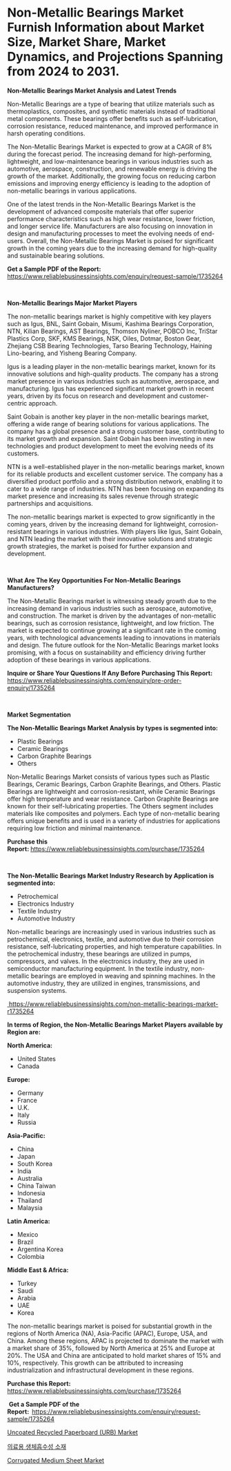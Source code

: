 <p><h1>Non-Metallic Bearings Market Furnish Information about Market Size, Market Share, Market Dynamics, and Projections Spanning from 2024 to 2031.</h1></p><p><strong>Non-Metallic Bearings Market Analysis and Latest Trends</strong></p>
<p><p>Non-Metallic Bearings are a type of bearing that utilize materials such as thermoplastics, composites, and synthetic materials instead of traditional metal components. These bearings offer benefits such as self-lubrication, corrosion resistance, reduced maintenance, and improved performance in harsh operating conditions.</p><p>The Non-Metallic Bearings Market is expected to grow at a CAGR of 8% during the forecast period. The increasing demand for high-performing, lightweight, and low-maintenance bearings in various industries such as automotive, aerospace, construction, and renewable energy is driving the growth of the market. Additionally, the growing focus on reducing carbon emissions and improving energy efficiency is leading to the adoption of non-metallic bearings in various applications.</p><p>One of the latest trends in the Non-Metallic Bearings Market is the development of advanced composite materials that offer superior performance characteristics such as high wear resistance, lower friction, and longer service life. Manufacturers are also focusing on innovation in design and manufacturing processes to meet the evolving needs of end-users. Overall, the Non-Metallic Bearings Market is poised for significant growth in the coming years due to the increasing demand for high-quality and sustainable bearing solutions.</p></p>
<p><strong>Get a Sample PDF of the Report:&nbsp;</strong> <a href="https://www.reliablebusinessinsights.com/enquiry/request-sample/1735264">https://www.reliablebusinessinsights.com/enquiry/request-sample/1735264</a></p>
<p>&nbsp;</p>
<p><strong>Non-Metallic Bearings Major Market Players</strong></p>
<p><p>The non-metallic bearings market is highly competitive with key players such as Igus, BNL, Saint Gobain, Misumi, Kashima Bearings Corporation, NTN, Kilian Bearings, AST Bearings, Thomson Nyliner, POBCO Inc, TriStar Plastics Corp, SKF, KMS Bearings, NSK, Oiles, Dotmar, Boston Gear, Zhejiang CSB Bearing Technologies, Tarso Bearing Technology, Haining Lino-bearing, and Yisheng Bearing Company.</p><p>Igus is a leading player in the non-metallic bearings market, known for its innovative solutions and high-quality products. The company has a strong market presence in various industries such as automotive, aerospace, and manufacturing. Igus has experienced significant market growth in recent years, driven by its focus on research and development and customer-centric approach.</p><p>Saint Gobain is another key player in the non-metallic bearings market, offering a wide range of bearing solutions for various applications. The company has a global presence and a strong customer base, contributing to its market growth and expansion. Saint Gobain has been investing in new technologies and product development to meet the evolving needs of its customers.</p><p>NTN is a well-established player in the non-metallic bearings market, known for its reliable products and excellent customer service. The company has a diversified product portfolio and a strong distribution network, enabling it to cater to a wide range of industries. NTN has been focusing on expanding its market presence and increasing its sales revenue through strategic partnerships and acquisitions.</p><p>The non-metallic bearings market is expected to grow significantly in the coming years, driven by the increasing demand for lightweight, corrosion-resistant bearings in various industries. With players like Igus, Saint Gobain, and NTN leading the market with their innovative solutions and strategic growth strategies, the market is poised for further expansion and development.</p></p>
<p>&nbsp;</p>
<p><strong>What Are The Key Opportunities For Non-Metallic Bearings Manufacturers?</strong></p>
<p><p>The Non-Metallic Bearings market is witnessing steady growth due to the increasing demand in various industries such as aerospace, automotive, and construction. The market is driven by the advantages of non-metallic bearings, such as corrosion resistance, lightweight, and low friction. The market is expected to continue growing at a significant rate in the coming years, with technological advancements leading to innovations in materials and design. The future outlook for the Non-Metallic Bearings market looks promising, with a focus on sustainability and efficiency driving further adoption of these bearings in various applications.</p></p>
<p><strong>Inquire or Share Your Questions If Any Before Purchasing This Report:</strong> <a href="https://www.reliablebusinessinsights.com/enquiry/pre-order-enquiry/1735264">https://www.reliablebusinessinsights.com/enquiry/pre-order-enquiry/1735264</a></p>
<p>&nbsp;</p>
<p><strong>Market Segmentation</strong></p>
<p><strong>The Non-Metallic Bearings Market Analysis by types is segmented into:</strong></p>
<p><ul><li>Plastic Bearings</li><li>Ceramic Bearings</li><li>Carbon Graphite Bearings</li><li>Others</li></ul></p>
<p><p>Non-Metallic Bearings Market consists of various types such as Plastic Bearings, Ceramic Bearings, Carbon Graphite Bearings, and Others. Plastic Bearings are lightweight and corrosion-resistant, while Ceramic Bearings offer high temperature and wear resistance. Carbon Graphite Bearings are known for their self-lubricating properties. The Others segment includes materials like composites and polymers. Each type of non-metallic bearing offers unique benefits and is used in a variety of industries for applications requiring low friction and minimal maintenance.</p></p>
<p><strong>Purchase this Report:&nbsp;</strong><a href="https://www.reliablebusinessinsights.com/purchase/1735264">https://www.reliablebusinessinsights.com/purchase/1735264</a></p>
<p>&nbsp;</p>
<p><strong>The Non-Metallic Bearings Market Industry Research by Application is segmented into:</strong></p>
<p><ul><li>Petrochemical</li><li>Electronics Industry</li><li>Textile Industry</li><li>Automotive Industry</li></ul></p>
<p><p>Non-metallic bearings are increasingly used in various industries such as petrochemical, electronics, textile, and automotive due to their corrosion resistance, self-lubricating properties, and high temperature capabilities. In the petrochemical industry, these bearings are utilized in pumps, compressors, and valves. In the electronics industry, they are used in semiconductor manufacturing equipment. In the textile industry, non-metallic bearings are employed in weaving and spinning machines. In the automotive industry, they are utilized in engines, transmissions, and suspension systems.</p></p>
<p><a href="https://www.reliablebusinessinsights.com/non-metallic-bearings-market-r1735264">&nbsp;https://www.reliablebusinessinsights.com/non-metallic-bearings-market-r1735264</a></p>
<p><strong>In terms of Region, the Non-Metallic Bearings Market Players available by Region are:</strong></p>
<p>
    <p> <strong> North America: </strong>
        <ul>
            <li>United States</li>
            <li>Canada</li>
        </ul>
        </p> 
    <p> <strong> Europe: </strong>
        <ul>
            <li>Germany</li>
            <li>France</li>
            <li>U.K.</li>
            <li>Italy</li>
            <li>Russia</li>
        </ul>
        </p> 
    <p> <strong> Asia-Pacific: </strong>
        <ul>
            <li>China</li>
            <li>Japan</li>
            <li>South Korea</li>
            <li>India</li>
            <li>Australia</li>
            <li>China Taiwan</li>
            <li>Indonesia</li>
            <li>Thailand</li>
            <li>Malaysia</li>
        </ul>
        </p> 
    <p> <strong> Latin America: </strong>
        <ul>
            <li>Mexico</li>
            <li>Brazil</li>
            <li>Argentina Korea</li>
            <li>Colombia</li>
        </ul>
        </p> 
    <p> <strong> Middle East & Africa: </strong>
        <ul>
            <li>Turkey</li>
            <li>Saudi</li>
            <li>Arabia</li>
            <li>UAE</li>
            <li>Korea</li>
        </ul>
    </p>
    </p>
<p><p>The non-metallic bearings market is poised for substantial growth in the regions of North America (NA), Asia-Pacific (APAC), Europe, USA, and China. Among these regions, APAC is projected to dominate the market with a market share of 35%, followed by North America at 25% and Europe at 20%. The USA and China are anticipated to hold market shares of 15% and 10%, respectively. This growth can be attributed to increasing industrialization and infrastructural development in these regions.</p></p>
<p><strong>Purchase this Report: </strong><a href="https://www.reliablebusinessinsights.com/purchase/1735264">https://www.reliablebusinessinsights.com/purchase/1735264</a></p>
<p>&nbsp;<strong>Get a Sample PDF of the Report:&nbsp;&nbsp;</strong><a href="https://www.reliablebusinessinsights.com/enquiry/request-sample/1735264">https://www.reliablebusinessinsights.com/enquiry/request-sample/1735264</a></p>
<p><strong></strong></p>
<p><p><a href="https://github.com/NorbertYates/Market-Research-Report-List-5/blob/main/uncoated-recycled-paperboard-urb-market.md">Uncoated Recycled Paperboard (URB) Market</a></p><p><a href="https://github.com/mduzzalmduzzal601/Market-Research-Report-List-1/blob/main/190807298191.md">의료용 생체흡수성 소재</a></p><p><a href="https://github.com/JennyferFeil2023/Market-Research-Report-List-1/blob/main/corrugated-medium-sheet-market.md">Corrugated Medium Sheet Market</a></p></p>